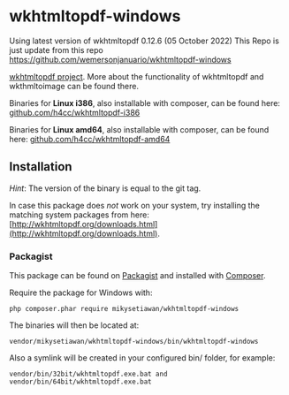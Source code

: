 wkhtmltopdf-windows
================
Using latest version of wkhtmltopdf 0.12.6 (05 October 2022)
This Repo is just update from this repo https://github.com/wemersonjanuario/wkhtmltopdf-windows

[wkhtmltopdf project](http://wkhtmltopdf.org/).
More about the functionality of wkhtmltopdf and wkthmltoimage can be found there.

Binaries for __Linux i386__, also installable with composer, can be found here: [github.com/h4cc/wkhtmltopdf-i386](https://github.com/h4cc/wkhtmltopdf-i386)

Binaries for __Linux amd64__, also installable with composer, can be found here: [github.com/h4cc/wkhtmltopdf-amd64](https://github.com/h4cc/wkhtmltopdf-amd64)

## Installation

_Hint_:
The version of the binary is equal to the git tag.

In case this package does _not_ work on your system, try installing the matching system packages from here: [http://wkhtmltopdf.org/downloads.html](http://wkhtmltopdf.org/downloads.html).

### Packagist

This package can be found on [Packagist](http://packagist.org) and installed with [Composer](https://getcomposer.org/).

Require the package for Windows with:

    php composer.phar require mikysetiawan/wkhtmltopdf-windows


The binaries will then be located at:

    vendor/mikysetiawan/wkhtmltopdf-windows/bin/wkhtmltopdf-windows

Also a symlink will be created in your configured bin/ folder, for example:

    vendor/bin/32bit/wkhtmltopdf.exe.bat and vendor/bin/64bit/wkhtmltopdf.exe.bat